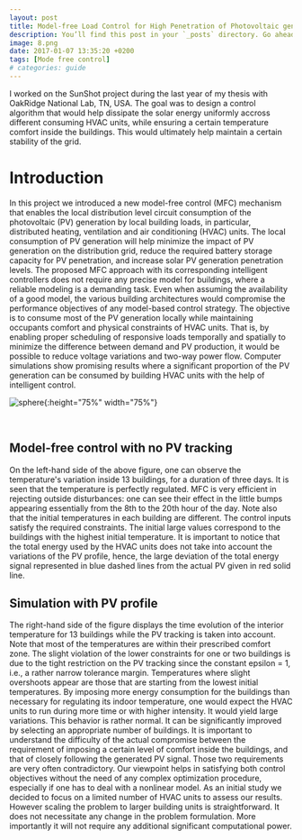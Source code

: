```yaml
---
layout: post
title: Model-free Load Control for High Penetration of Photovoltaic generation
description: You’ll find this post in your `_posts` directory. Go ahead and edit it and re-build the site to see your changes. # Add post description (optional)
image: 8.png
date: 2017-01-07 13:35:20 +0200
tags: [Mode free control]
# categories: guide
---
```




I worked on the SunShot project during the last year of my thesis with OakRidge National Lab, TN, USA. The goal was to design a control algorithm that would help dissipate the solar energy uniformly accross different consuming HVAC units, while ensuring a certain temperature comfort inside the buildings. This would ultimately help maintain a certain stability of the grid.


# Introduction 
In this project we introduced a new model-free control (MFC) mechanism that enables the local distribution level circuit consumption of the photovoltaic (PV) generation by local building loads, in particular, distributed heating, ventilation and air conditioning (HVAC) units. The local consumption of PV generation will help minimize the impact of PV generation on the distribution grid, reduce the required battery storage capacity for PV penetration, and increase solar PV generation penetration levels. The proposed MFC approach with its corresponding intelligent controllers does not require any precise model for buildings, where a reliable modeling is a demanding task. Even when assuming the availability of a good model, the various building architectures would compromise the performance objectives of any model-based control strategy. The objective is to consume most of the PV generation locally while maintaining occupants comfort and physical constraints of HVAC units. That is, by enabling proper scheduling of responsive loads temporally and spatially to minimize the difference between demand and PV production, it would be possible to reduce voltage variations and two-way power flow. Computer simulations show promising results where a significant proportion of the PV generation can be consumed by building HVAC units with the help of intelligent control.


![sphere]({{site.baseurl}}/images/oakridge.jpg){:height="75%" width="75%"}

<br/>

## Model-free control with no PV tracking
On the left-hand side of the above figure, one can observe the temperature's variation inside 13 buildings, for a duration of three days. It is seen that the temperature is perfectly regulated. MFC is very efficient in rejecting outside disturbances: one can see their effect in the little bumps appearing essentially from the 8th to the 20th hour of the day. Note also that the initial temperatures in each building are different. The control inputs satisfy the required constraints. The initial large values correspond to the buildings with the highest initial temperature. It is important to notice that the total energy used by the HVAC units does not take into account the variations of the PV profile,  hence, the large deviation of the total energy signal represented in blue dashed lines from the actual PV given in red solid line.

## Simulation with PV profile
The right-hand side of the figure displays the time evolution of the interior temperature for 13 buildings while the PV tracking is taken into account. Note that most of the temperatures are within their prescribed comfort zone. The slight violation of the lower constraints for one or two buildings is due to the tight restriction on the PV tracking since the constant epsilon = 1, i.e., a rather narrow tolerance margin. Temperatures where slight overshoots appear are those that are starting from the lowest initial temperatures. By imposing more energy consumption for the buildings than necessary for regulating its indoor temperature, one would expect the HVAC units to run during more time or with higher intensity. It would yield large variations. This behavior is rather normal. It can be significantly improved by selecting an appropriate number of buildings. It is important to understand the difficulty of the actual compromise between the requirement of imposing a certain level of comfort inside the buildings, and that of closely following the generated PV signal. Those two requirements are very often contradictory. Our viewpoint helps in satisfying both control objectives without the need of any complex optimization procedure, especially if one has to deal with a nonlinear model. As an initial study we decided to focus on a limited number of HVAC units to assess our results. However scaling the problem to larger building units is straightforward. It does not necessitate any change in the problem formulation. More importantly it will not require any additional significant computational power.

